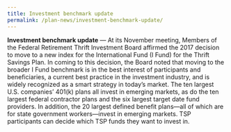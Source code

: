 ```yaml
---
title: Investment benchmark update
permalink: /plan-news/investment-benchmark-update/
---
```

**Investment benchmark update** &#8212; At its November meeting, Members of the Federal Retirement Thrift Investment Board affirmed the 2017 decision to move to a new index for the International Fund (I Fund) for the Thrift Savings Plan. In coming to this decision, the Board noted that moving to the broader I Fund benchmark is in the best interest of participants and beneficiaries, a current best practice in the investment industry, and is widely recognized as a smart strategy in today’s market. The ten largest U.S. companies’ 401(k) plans all invest in emerging markets, as do the ten largest federal contractor plans and the six largest target date fund providers. In addition, the 20 largest defined benefit plans—all of which are for state government workers—invest in emerging markets. TSP participants can decide which TSP funds they want to invest in.
